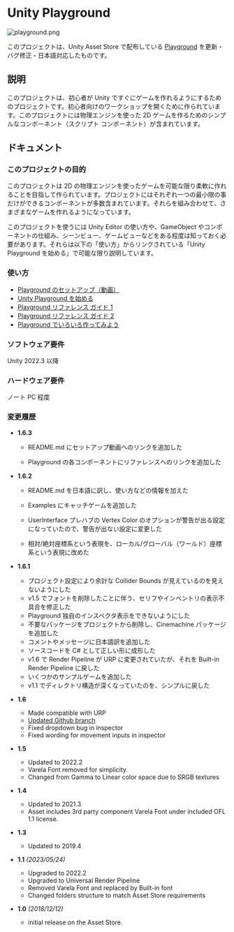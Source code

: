 # Unity Playground

![playground.png](https://imgur.com/NvAFtsp.jpg)

このプロジェクトは、Unity Asset Store で配布している [Playground](https://assetstore.unity.com/packages/templates/tutorials/unity-learn-playground-urp-109917) を更新・バグ修正・日本語対応したものです。

## 説明

このプロジェクトは、初心者が Unity ですぐにゲームを作れるようにするためのプロジェクトです。初心者向けのワークショップを開くために作られています。このプロジェクトには物理エンジンを使った 2D ゲームを作るためのシンプルなコンポーネント（スクリプト コンポーネント）が含まれています。

## ドキュメント

### このプロジェクトの目的

このプロジェクトは 2D の物理エンジンを使ったゲームを可能な限り柔軟に作れることを目指して作られています。プロジェクトにはそれぞれ一つの最小限の事だけができるコンポーネントが多数含まれています。それらを組み合わせて、さまざまなゲームを作れるようになっています。

このプロジェクトを使うには Unity Editor の使い方や、GameObject やコンポーネントの仕組み、シーンビュー、ゲームビューなどをある程度は知っておく必要があります。それらは以下の「使い方」からリンクされている「Unity Playground を始める」で可能な限り説明しています。

### 使い方

- [Playground のセットアップ（動画）](https://www.youtube.com/watch?v=THIkRRrueHw&t=73s)
- [Unity Playground を始める](http://bboydaisuke.wp.xdomain.jp/2021/04/25/playground/)
- [Playground リファレンス ガイド 1](http://bboydaisuke.wp.xdomain.jp/2021/04/26/playground-reference-guide-1/)
- [Playground リファレンス ガイド 2](http://bboydaisuke.wp.xdomain.jp/2021/04/26/playground-reference-guide-2/)
- [Playground でいろいろ作ってみよう](http://bboydaisuke.wp.xdomain.jp/2022/05/04/make-game-with-playground/)

### ソフトウェア要件

Unity 2022.3 以降

### ハードウェア要件

ノート PC 程度

### 変更履歴

- **1.6.3**
  - README.md にセットアップ動画へのリンクを追加した
  
  - Playground の各コンポーネントにリファレンスへのリンクを追加した
  
- **1.6.2**
  - README.md を日本語に訳し、使い方などの情報を加えた

  - Examples にキャッチゲームを追加した

  - UserInterface プレハブの Vertex Color のオプションが警告が出る設定になっていたので、警告が出ない設定に変更した
  - 相対/絶対座標系という表現を、ローカル/グローバル（ワールド）座標系という表現に改めた

- **1.6.1**
  - プロジェクト設定により余計な Collider Bounds が見えているのを見えないようにした
  - v1.5 でフォントを削除したことに伴う、セリフやインベントリの表示不具合を修正した
  - Playground 独自のインスペクタ表示をできないようにした
  - 不要なパッケージをプロジェクトから削除し、Cinemachine パッケージを追加した
  - コメントやメッセージに日本語訳を追加した
  - ソースコードを C# として正しい形に成形した
  - v1.6 で Render Pipeline が URP に変更されていたが、それを Built-in Render Pipeline に戻した
  - いくつかのサンプルゲームを追加した
  - v1.1 でディレクトリ構造が深くなっていたのを、シンプルに戻した

- **1.6**
  - Made compatible with URP
  - [Updated Github branch](https://github.com/Unity-Technologies/UnityPlayground)
  - Fixed dropdown bug in inspector
  - Fixed wording for movement inputs in inspector

- **1.5**
  - Updated to 2022.2
  - Varela Font removed for simplicity.
  - Changed from Gamma to Linear color space due to SRGB textures

- **1.4**
  - Updated to 2021.3
  - Asset includes 3rd party component Varela Font under included OFL 1.1 license.

- **1.3**
  - Updated to 2019.4

- **1.1** _(2023/05/24)_ 
    - Upgraded to 2022.2
    - Upgraded to Universal Render Pipeline
    - Removed Varela Font and replaced by Built-in font
    - Changed folders structure to match Asset Store requirements
- **1.0** _(2018/12/12)_ 
    - initial release on the Asset Store.
